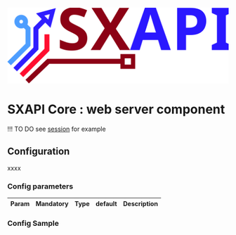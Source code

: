 [![sxapi](docs/assets/logo.svg)](https://github.com/startxfr/sxapi-core)

# SXAPI Core : web server component

!!! TO DO see [session](session.md) for example

## Configuration

xxxx

### Config parameters

| Param           | Mandatory | Type | default | Description
|-----------------|:---------:|:----:|---------|---------------


### Config Sample

```javascript

```